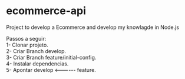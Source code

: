 # ecommerce-api
Project to develop a Ecommerce and develop my knowlagde in Node.js

Passos a seguir:  
1- Clonar projeto.  
2- Criar Branch develop.  
3- Criar Branch feature/initial-config.  
4- Instalar dependencias.  
5- Apontar develop  <------ feature.  

